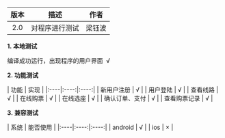 | 版本 | 描述 | 作者 | 
|:----:|:----:|:----:|
| 2.0 | 对程序进行测试 | 梁钰波 | 

**1. 本地测试**

编译成功运行，出现程序的用户界面  √

**2. 功能测试**


| 功能   | 实现   | 
|:----|:----:|:----:|
| 新用户注册   | √   | 
| 用户登陆   | √   | 
| 查看线路   | √   | 
| 在线购票   | √   | 
| 在线选座   | √   | 
| 确认订单、支付   | √   | 
| 查看购票记录   | √   | 



**3. 兼容测试**

| 系统   | 能否使用   | 
|:----|:----:|:----:|
| android   | √   | 
| ios   | ×   | 


